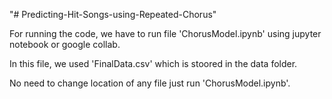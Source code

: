 "# Predicting-Hit-Songs-using-Repeated-Chorus" 

For running the code, we have to run file 'ChorusModel.ipynb' using jupyter notebook or google collab.

In this file, we used 'FinalData.csv' which is stoored in the data folder.

No need to change location of any file just run 'ChorusModel.ipynb'.
